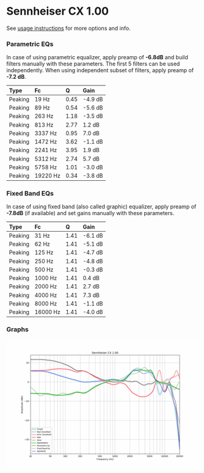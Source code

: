 # Sennheiser CX 1.00
See [usage instructions](https://github.com/jaakkopasanen/AutoEq#usage) for more options and info.

### Parametric EQs
In case of using parametric equalizer, apply preamp of **-6.8dB** and build filters manually
with these parameters. The first 5 filters can be used independently.
When using independent subset of filters, apply preamp of **-7.2 dB**.

| Type    | Fc       |    Q | Gain    |
|:--------|:---------|:-----|:--------|
| Peaking | 19 Hz    | 0.45 | -4.9 dB |
| Peaking | 89 Hz    | 0.54 | -5.6 dB |
| Peaking | 263 Hz   | 1.18 | -3.5 dB |
| Peaking | 813 Hz   | 2.77 | 1.2 dB  |
| Peaking | 3337 Hz  | 0.95 | 7.0 dB  |
| Peaking | 1472 Hz  | 3.62 | -1.1 dB |
| Peaking | 2241 Hz  | 3.95 | 1.9 dB  |
| Peaking | 5312 Hz  | 2.74 | 5.7 dB  |
| Peaking | 5758 Hz  | 1.01 | -3.0 dB |
| Peaking | 19220 Hz | 0.34 | -3.8 dB |

### Fixed Band EQs
In case of using fixed band (also called graphic) equalizer, apply preamp of **-7.8dB**
(if available) and set gains manually with these parameters.

| Type    | Fc       |    Q | Gain    |
|:--------|:---------|:-----|:--------|
| Peaking | 31 Hz    | 1.41 | -6.1 dB |
| Peaking | 62 Hz    | 1.41 | -5.1 dB |
| Peaking | 125 Hz   | 1.41 | -4.7 dB |
| Peaking | 250 Hz   | 1.41 | -4.8 dB |
| Peaking | 500 Hz   | 1.41 | -0.3 dB |
| Peaking | 1000 Hz  | 1.41 | 0.4 dB  |
| Peaking | 2000 Hz  | 1.41 | 2.7 dB  |
| Peaking | 4000 Hz  | 1.41 | 7.3 dB  |
| Peaking | 8000 Hz  | 1.41 | -1.1 dB |
| Peaking | 16000 Hz | 1.41 | -4.0 dB |

### Graphs
![](./Sennheiser%20CX%201.00.png)